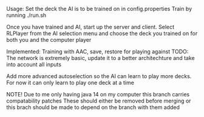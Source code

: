 Usage: 
Set the deck the AI is to be trained on in config.properties 
Train by running ./run.sh

Once you have trained and AI, start up the server and client. Select RLPlayer from the AI selection menu 
and choose the deck you trained on for both you and the computer player

Implemented: Training with AAC, save, restore for playing against
TODO:
The network is extremely basic, update it to a better architechture and take into account all inputs

Add more advanced autoselection so the AI can learn to play more decks. For now
it can only learn to play one deck at a time

NOTE! Due to me only having java 14 on my computer this branch carries compatability patches
These should either be removed before merging or this brach should be made to depend
on the branch with them added